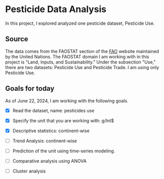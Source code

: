 # Pesticide Data Analysis

In this project, I explored analyzed one pesticide dataset, Pesticide Use.

## Source

The data comes from the FAOSTAT section of the [FAO]() website maintained by the United Nations. The FAOSTAT domain I am working with in this project is "Land, Inputs, and Sustainability." Under the subsection "Use," there are two datasets: Pesticide Use and Pesticide Trade. I am using only Pesticide Use.

## Goals for today 

As of June 22, 2024, I am working with the following goals.

- [x] Read the dataset, name: pesticides use
- [x] Specify the unit that you are working with: g/Int$
- [X] Descriptive statistics: continent-wise
- [ ] Trend Analysis: continent-wise
- [ ] Prediction of the unit using time-series modeling.
- [ ] Comparative analysis using ANOVA
- [ ] Cluster analysis

